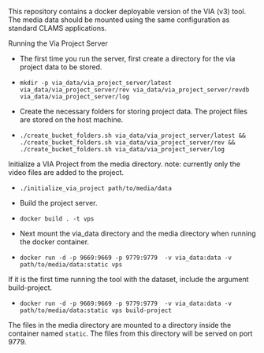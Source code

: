 This repository contains a docker deployable version of the VIA (v3) tool.
The media data should be mounted using the same configuration as standard CLAMS applications. 

Running the Via Project Server

[//]: # (- clone this repository)

[//]: # (- ```git clone kelleyl/clams-via3```)

- The first time you run the server, first create a directory for the via project data to be stored. 
- ```mkdir -p via_data/via_project_server/latest via_data/via_project_server/rev via_data/via_project_server/revdb via_data/via_project_server/log```

- Create the necessary folders for storing project data. The project files are stored on the host machine.
- ```./create_bucket_folders.sh via_data/via_project_server/latest && ./create_bucket_folders.sh via_data/via_project_server/rev && ./create_bucket_folders.sh via_data/via_project_server/log```

Initialize a VIA Project from the media directory. 
note: currently only the video files are added to the project.
- ```./initialize_via_project path/to/media/data```

- Build the project server.
- ```docker build . -t vps```

- Next mount the via_data directory and the media directory when running the docker container. 
- ```docker run -d -p 9669:9669 -p 9779:9779  -v via_data:data -v path/to/media/data:static vps```

If it is the first time running the tool with the dataset, include the argument build-project. 
- ```docker run -d -p 9669:9669 -p 9779:9779  -v via_data:data -v path/to/media/data:static vps build-project```

The files in the media directory are mounted to a directory inside the container named `static`. The files from this directory will be served on port 9779.
